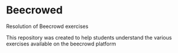 # Beecrowed
 Resolution of Beecrowd exercises
 
 This repository was created to help students understand the various exercises available on the beecrowd platform

